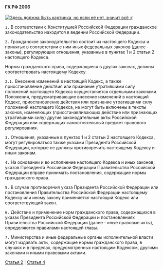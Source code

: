 #### [ГК РФ 2006](https://lalawland.github.io/eurasia/russia/civil)

[![Здесь должна быть картинка, но если её нет, значит всё :(](https://sreda24.ru/media/k2/items/cache/22265d513e332f95b5c369bb043b31d8_XL.jpg)](https://sreda24.ru/media/k2/items/cache/22265d513e332f95b5c369bb043b31d8_XL.jpg)

`1.` В соответствии с Конституцией Российской Федерации гражданское законодательство находится в ведении Российской Федерации.

`2.` Гражданское законодательство состоит из настоящего Кодекса и принятых в соответствии с ним иных федеральных законов (далее - законы), регулирующих отношения, указанные в пунктах 1 и 2 статьи 2 настоящего Кодекса.

Нормы гражданского права, содержащиеся в других законах, должны соответствовать настоящему Кодексу.

`2.1.` Внесение изменений в настоящий Кодекс, а также приостановление действия или признание утратившими силу положений настоящего Кодекса осуществляется отдельными законами. Положения, предусматривающие внесение изменений в настоящий Кодекс, приостановление действия или признание утратившими силу положений настоящего Кодекса, не могут быть включены в тексты законов, изменяющих (приостанавливающих действие или признающих утратившими силу) другие законодательные акты Российской Федерации или содержащих самостоятельный предмет правового регулирования.

`3.` Отношения, указанные в пунктах 1 и 2 статьи 2 настоящего Кодекса, могут регулироваться также указами Президента Российской Федерации, которые не должны противоречить настоящему Кодексу и иным законам.

`4.` На основании и во исполнение настоящего Кодекса и иных законов, указов Президента Российской Федерации Правительство Российской Федерации вправе принимать постановления, содержащие нормы гражданского права.

`5.` В случае противоречия указа Президента Российской Федерации или постановления Правительства Российской Федерации настоящему Кодексу или иному закону применяется настоящий Кодекс или соответствующий закон.

`6.` Действие и применение норм гражданского права, содержащихся в указах Президента Российской Федерации и постановлениях Правительства Российской Федерации (далее - иные правовые акты), определяются правилами настоящей главы.

`7.` Министерства и иные федеральные органы исполнительной власти могут издавать акты, содержащие нормы гражданского права, в случаях и в пределах, предусмотренных настоящим Кодексом, другими законами и иными правовыми актами.

[Статья 2](https://lalawland.github.io/eurasia/russia/civil/art2) | [Статья 4](https://lalawland.github.io/eurasia/russia/civil/art4)
